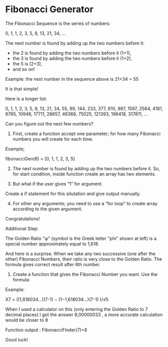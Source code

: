 # Fibonacci Generator

The Fibonacci Sequence is the series of numbers:

0, 1, 1, 2, 3, 5, 8, 13, 21, 34, ...

The next number is found by adding up the two numbers before it:
- the 2 is found by adding the two numbers before it (1+1),
- the 3 is found by adding the two numbers before it (1+2),
- the 5 is (2+3),
- and so on!

Example: the next number in the sequence above is 21+34 = 55

It is that simple!

Here is a longer list:

0, 1, 1, 2, 3, 5, 8, 13, 21, 34, 55, 89, 144, 233, 377, 610, 987, 1597, 2584, 4181, 6765, 10946, 17711, 28657, 46368, 75025, 121393, 196418, 317811, ...

Can you figure out the next few numbers?


1. First, create a function accept one parameter; for how many Fibonacci numbers you will create for each time.

Example;

fibonacciGen(6) = [0, 1, 1, 2, 3, 5]

2. The next number is found by adding up the two numbers before it. So, for start condition, inside function create an array has two elements. 

3. But what if the user gives “1” for argument.

Create a if statement for this situtation and give output manually.

4. For other any arguments; you need to use a “for loop” to create array according to the given argument. 

Congratulations!

Additional Step:

The Golden Ratio "φ" (symbol is the Greek letter "phi" shown at left) is a special number approximately equal to 1,618.

And here is a surprise. When we take any two successive (one after the other) Fibonacci Numbers, their ratio is very close to the Golden Ratio. The formula gives correct result after 6th number.

1. Create a function that gives the Fibonacci Number you want. Use the formula:
 
Example:

X7 = ((1,618034...)(7-1) − (1−1,618034...)(7-1) )/√5

When I used a calculator on this (only entering the Golden Ratio to 7 decimal places) I got the answer 8,00000033 , a more accurate calculation would be closer to 8

Function output : FibonacciFinder(7)=8

Good luck!
